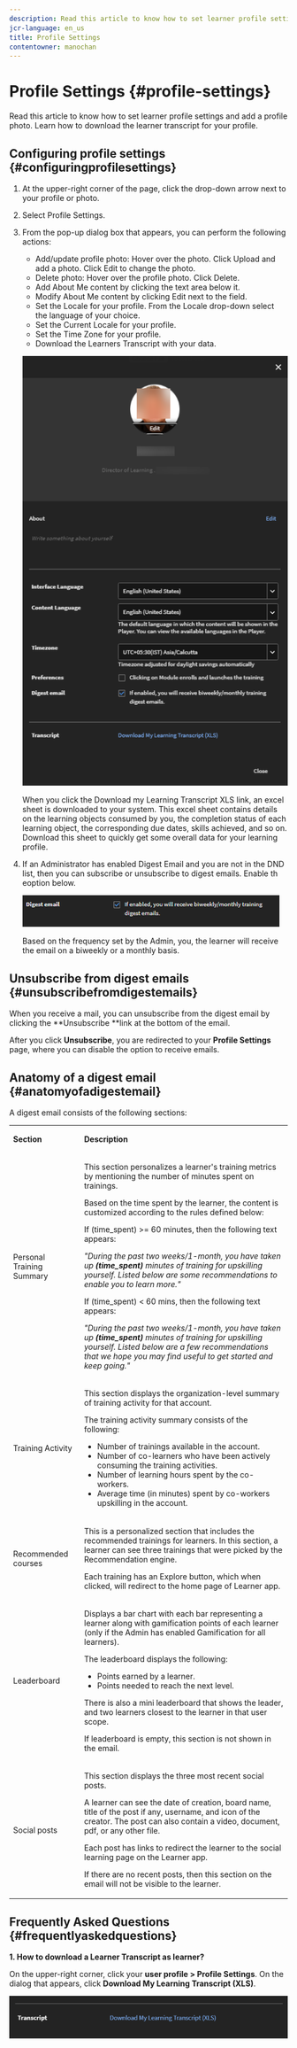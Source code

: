 ```yaml
---
description: Read this article to know how to set learner profile settings and add a profile photo. Learn how to download the learner transcript for your profile.
jcr-language: en_us
title: Profile Settings
contentowner: manochan
---
```



# Profile Settings {#profile-settings}

Read this article to know how to set learner profile settings and add a profile photo. Learn how to download the learner transcript for your profile.

## Configuring profile settings {#configuringprofilesettings}

1. At the upper-right corner of the page, click the drop-down arrow next to your profile or photo.
1. Select Profile Settings.
1. From the pop-up dialog box that appears, you can perform the following actions:

   * Add/update profile photo: Hover over the photo. Click Upload and add a photo. Click Edit to change the photo.
   * Delete photo: Hover over the profile photo. Click Delete.
   * Add About Me content by clicking the text area below it.
   * Modify About Me content by clicking Edit next to the field.
   * Set the Locale for your profile. From the Locale drop-down select the language of your choice.
   * Set the Current Locale for your profile.
   * Set the Time Zone for your profile.
   * Download the Learners Transcript with your data.

   ![](assets/learner-preferences.png)

   When you click the Download my Learning Transcript XLS link, an excel sheet is downloaded to your system. This excel sheet contains details on the learning objects consumed by you, the completion status of each learning object, the corresponding due dates, skills achieved, and so on. Download this sheet to quickly get some overall data for your learning profile.

1. If an Administrator has enabled Digest Email and you are not in the DND list, then you can subscribe or unsubscribe to digest emails. Enable th eoption below.

   ![](assets/digest-email-option-learner.png)

   Based on the frequency set by the Admin, you, the learner will receive the email on a biweekly or a monthly basis.

## Unsubscribe from digest emails {#unsubscribefromdigestemails}

When you receive a mail, you can unsubscribe from the digest email by clicking the **Unsubscribe **link at the bottom of the email.

After you click **Unsubscribe**, you are redirected to your **Profile Settings** page, where you can disable the option to receive emails.

## Anatomy of a digest email {#anatomyofadigestemail}

A digest email consists of the following sections:

<table> 
 <tbody>
  <tr> 
   <td><p><b>Section</b></p></td> 
   <td><p><b>Description</b></p></td> 
  </tr> 
  <tr> 
   <td><p>Personal Training Summary</p></td> 
   <td><p>This section personalizes a learner's training metrics by mentioning the number of minutes spent on trainings.</p><p>Based on the time spent by the learner, the content is customized according to the rules defined below:</p><p>If (time_spent) &gt;= 60 minutes, then the following text appears:</p><p><i>"During the past two weeks/1-month, you have taken up <b>(time_spent)</b> minutes of training for upskilling yourself. Listed below are some recommendations to enable you to learn more." </i></p><p> If (time_spent) &lt; 60 mins, then the following text appears:</p><p><i>"During the past two weeks/1-month, you have taken up <b>(time_spent)</b> minutes of training for upskilling yourself. Listed below are a few recommendations that we hope you may find useful to get started and keep going."</i></p></td> 
  </tr> 
  <tr> 
   <td><p>Training Activity</p></td> 
   <td><p>This section displays the organization-level summary of training activity for that account.</p><p>The training activity summary consists of the following: </p> 
    <ul> 
     <li>Number of trainings available in the account.</li> 
     <li>Number of co-learners who have been actively consuming the training activities.</li> 
     <li>Number of learning hours spent by the co-workers.</li> 
     <li>Average time (in minutes) spent by co-workers upskilling in the account.</li> 
    </ul></td> 
  </tr> 
  <tr> 
   <td><p>Recommended courses</p></td> 
   <td><p>This is a personalized section that includes the recommended trainings for learners. In this section, a learner can see three trainings that were picked by the Recommendation engine.</p><p>Each training has an Explore button, which when clicked, will redirect to the home page of Learner app.  </p></td> 
  </tr> 
  <tr> 
   <td><p>Leaderboard</p></td> 
   <td><p>Displays a bar chart with each bar representing a learner along with gamification points of each learner (only if the Admin has enabled Gamification for all learners).</p><p>The leaderboard displays the following:</p> 
    <ul> 
     <li>Points earned by a learner.</li> 
     <li>Points needed to reach the next level.</li> 
    </ul><p>There is also a mini leaderboard that shows the leader, and two learners closest to the learner in that user scope.</p><p>If leaderboard is empty, this section is not shown in the email.</p></td> 
  </tr> 
  <tr> 
   <td><p><a>Social posts</a></p></td> 
   <td><p>This section displays the three most recent social posts.</p><p>A learner can see the date of creation, board name, title of the post if any, username, and icon of the creator. The post can also contain a video, document, pdf, or any other file.</p><p>Each post has links to redirect the learner to the social learning page on the Learner app.</p><p>If there are no recent posts, then this section on the email will not be visible to the learner.</p></td> 
  </tr> 
 </tbody>
</table>

## Frequently Asked Questions {#frequentlyaskedquestions}

**1. How to download a Learner Transcript as learner?**

On the upper-right corner, click your **user profile > Profile Settings**. On the dialog that appears, click **Download My Learning Transcript (XLS)**.

![](assets/dowload-lt.png)

